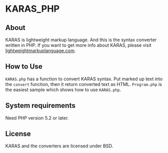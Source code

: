 # KARAS_PHP



## About

KARAS is lightweight markup language. And this is the syntax converter written in PHP.
If you want to get more info about KARAS, please visit [lightweightmarkuplanguage.com](http://lightweightmarkuplanguage.com).



## How to Use

``KARAS.php`` has a function to convert KARAS syntax. Put marked up text into the ``convert`` function, then it return converted text as HTML. ``Program.php`` is the easiest sample which shows how to use ``KARAS.php``.



## System requirements

Need PHP version 5.2 or later.



## License

KARAS and the converters are licensed under BSD.